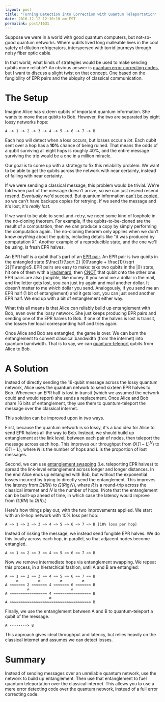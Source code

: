 ```yaml
---
layout: post
title: "Turning Detection into Correction with Quantum Teleportation"
date: 2016-12-12 12:10:10 am EST
permalink: post/1631
---
```


Suppose we were in a world with good quantum computers, but not-so-good quantum networks.
Where qubits lived long malleable lives in the cool safety of dilution refrigerators, interspersed with torrid journeys through noisy fiber optic cable.

In that world, what kinds of strategies would be used to make sending qubits more reliable?
An obvious answer is [quantum error correcting codes](https://en.wikipedia.org/wiki/Quantum_error_correction), but I want to discuss a slight twist on that concept.
One based on the fungibility of EPR pairs and the ubiquity of classical communication.

# The Setup

Imagine Alice has sixteen qubits of important quantum information.
She wants to move these qubits to Bob.
However, the two are separated by eight lossy networks hops:

    A ~> 1 ~> 2 ~> 3 ~> 4 ~> 5 ~> 6 ~> 7 ~> B

Each hop will detect when a loss occurs, but losses occur a *lot*.
Each qubit sent over a hop has a **10%** chance of being ruined.
That means the odds of a qubit surviving all eight hops is roughly 40%, and the entire message surviving the trip would be a one in a million miracle.

Our goal is to come up with a strategy to fix this reliability problem.
We want to be able to get the qubits across the network with near certainty, instead of failing with near certainty.

If we were sending a classical message, this problem would be trivial.
We're told when part of the message doesn't arrive, so we can just resend resend resend.
*Eventually* we'd succeed.
But quantum information [can't be copied](https://en.wikipedia.org/wiki/No-cloning_theorem), so we can't have backups copies for retrying.
If we send the message and it's lost, it's *really lost*.

If we want to be able to send-and-retry, we need some kind of loophole in the no-cloning theorem.
For example, if the qubits-to-be-cloned are  the result of a computation, then we can produce a copy by simply performing the computation again.
The no-cloning theorem only applies when we don't know *anything* about the qubits, including details like "it was produced by computation X".
Another example of a reproducible state, and the one we'll be using, is fresh EPR halves.

An EPR half is a qubit that's part of an [EPR pair](https://en.wikipedia.org/wiki/Bell_state).
An EPR pair is two qubits in the entangled state $\frac{1}{\sqrt 2} |00\rangle + \frac{1}{\sqrt 2}|11\rangle$.
EPR pairs are easy to make: take two qubits in the $|0\rangle$ state, hit one of them with a [Hadamard](https://en.wikipedia.org/wiki/Quantum_gate#Hadamard_gate), then [CNOT](https://en.wikipedia.org/wiki/Controlled_NOT_gate) that qubit onto the other one.
EPR pairs are also *fungible*, like money.
If you send me a dollar in the mail, and the letter gets lost, you can just try again and mail another dollar.
It doesn't matter to me *which* dollar you send.
Analogously, if you send me an EPR half (1 bit of entanglement) and it gets lost, you can just send another EPR half.
We end up with a bit of entanglement either way.

What this all means is that Alice can reliably build up entanglement with Bob, even over the lossy network.
She just keeps producing EPR pairs and sending one of the EPR halves to Bob.
If one of the halves is lost is transit, she tosses her local corresponding half and tries again.

Once Alice and Bob are entangled, the game is over.
We can burn the entanglement to convert classical bandwidth (from the internet) into quantum bandwidth.
That is to say, we can [quantum-teleport](https://en.wikipedia.org/wiki/Quantum_teleportation) qubits from Alice to Bob.

# A Solution

Instead of directly sending the 16-qubit message across the lossy quantum network, Alice uses the quantum network to send sixteen EPR halves to Bob.
Whenever an EPR half is lost in transit (which we assumed the network could and would report) she sends a replacement.
Once Alice and Bob share 16 bits of entanglement, they use them to quantum-teleport the message over the classical internet.

This solution can be improved upon in two ways.

First, because the quantum network is so lossy, it's a bad idea for Alice to send EPR halves all the way to Bob.
Instead, we should build up entanglement at the link level, between each pair of nodes, then teleport the message across each hop.
This improves our throughput from $\Theta((1-L)^N)$ to $\Theta(1-L)$, where $N$ is the number of hops and $L$ is the proportion of lost messages.

Second, we can use [entanglement swapping](https://en.wikipedia.org/wiki/Quantum_teleportation#Entanglement_swapping) (i.e. teleporting EPR halves) to spread the link-level entanglement across longer and longer distances.
In the end Alice ends up entangled with Bob, but without the exponential losses incurred by trying to directly send the entanglement.
This improves the latency from $\Omega(R N)$ to $\Omega(R \lg N)$, where $R$ is a round-trip across the classical internet and $N$ is the number of hops.
(Note that the entanglement can be built-up ahead of time, in which case the latency would improve from $\Omega(R N)$ to $\Omega(R)$.)

Here's how things play out, with the two improvements applied.
We start with an 8-hop network with 10% loss per hop:

    A ~> 1 ~> 2 ~> 3 ~> 4 ~> 5 ~> 6 ~> 7 ~> B [10% loss per hop]
                                               
Instead of risking the message, we instead send fungible EPR halves.
We do this locally across each hop, in parallel, so that adjacent nodes become entangled.

    A ≈≈ 1 ≈≈ 2 ≈≈ 3 ≈≈ 4 ≈≈ 5 ≈≈ 6 ≈≈ 7 ≈≈ B
    
Now we remove intermediate hops via entanglement swapping.
We repeat this process, in a hierarchical fashion, until A and B are entangled:

    A ≈≈ 1 ≈≈ 2 ≈≈ 3 ≈≈ 4 ≈≈ 5 ≈≈ 6 ≈≈ 7 ≈≈ B
         ⇄         ⇄         ⇄         ⇄
    A ≈≈≈≈≈≈≈ 2 ≈≈≈≈≈≈≈ 4 ≈≈≈≈≈≈≈ 6 ≈≈≈≈≈≈≈ B
              ⇄                   ⇄
    A ≈≈≈≈≈≈≈≈≈≈≈≈≈≈≈≈≈ 4 ≈≈≈≈≈≈≈≈≈≈≈≈≈≈≈≈≈ B
                        ⇄
    A ≈≈≈≈≈≈≈≈≈≈≈≈≈≈≈≈≈≈≈≈≈≈≈≈≈≈≈≈≈≈≈≈≈≈≈≈≈ B

Finally, we use the entanglement between A and B to quantum-teleport a qubit of the message.

    A --------> B

This approach gives ideal throughput and latency, but relies heavily on the classical internet and assumes we can detect losses.

# Summary

Instead of sending messages over an unreliable quantum network, use the network to build up entanglement.
Then use that entanglement to fuel quantum teleportation over the classical internet.
This allows you to use a mere error detecting code over the quantum network, instead of a full error correcting code.
